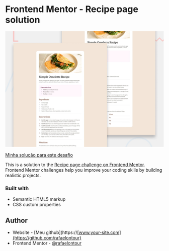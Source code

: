# Frontend Mentor - Recipe page solution

![Design preview for the Recipe page coding challenge](./design/desktop-preview.jpg)

[Minha solução para este desafio](https://rafaelontour.github.io/receita)

This is a solution to the [Recipe page challenge on Frontend Mentor](https://www.frontendmentor.io/challenges/recipe-page-KiTsR8QQKm). Frontend Mentor challenges help you improve your coding skills by building realistic projects. 

### Built with

- Semantic HTML5 markup
- CSS custom properties

## Author

- Website - [Meu github](https://[www.your-site.com](https://github.com/rafaelontour)
- Frontend Mentor - [@rafaelontour](https://www.frontendmentor.io/profile/rafaelontour)
